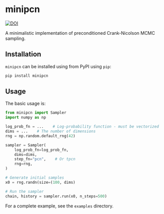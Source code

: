 # minipcn

[![DOI](https://zenodo.org/badge/975531339.svg)](https://doi.org/10.5281/zenodo.15657997)

A minimalistic implementation of preconditioned Crank-Nicolson MCMC sampling.

## Installation

`minipcn` can be installed using from PyPI using `pip`:

```bash
pip install minipcn
```

## Usage

The basic usage is:

```python
from minipcn import Sampler
import numpy as np

log_prob_fn = ...    # Log-probability function - must be vectorized
dims = ...    # The number of dimensions
rng = np.random.default_rng(42)

sampler = Sampler(
    log_prob_fn=log_prob_fn,
    dims=dims,
    step_fn="pcn",    # Or tpcn
    rng=rng,
)

# Generate initial samples
x0 = rng.randn(size=(100, dims)

# Run the sampler
chain, history = sampler.run(x0, n_steps=500)
```

For a complete example, see the `examples` directory.
